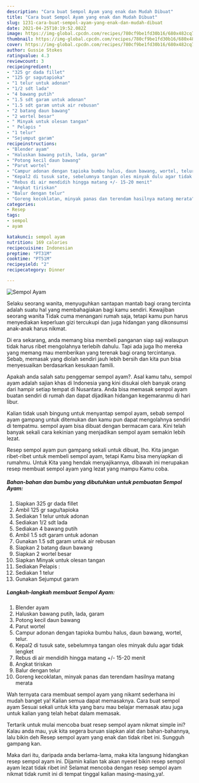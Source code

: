 ```yaml
---
description: "Cara buat Sempol Ayam yang enak dan Mudah Dibuat"
title: "Cara buat Sempol Ayam yang enak dan Mudah Dibuat"
slug: 1231-cara-buat-sempol-ayam-yang-enak-dan-mudah-dibuat
date: 2021-04-25T10:19:52.082Z
image: https://img-global.cpcdn.com/recipes/780cf9be1fd30b16/680x482cq70/sempol-ayam-foto-resep-utama.jpg
thumbnail: https://img-global.cpcdn.com/recipes/780cf9be1fd30b16/680x482cq70/sempol-ayam-foto-resep-utama.jpg
cover: https://img-global.cpcdn.com/recipes/780cf9be1fd30b16/680x482cq70/sempol-ayam-foto-resep-utama.jpg
author: Gussie Stokes
ratingvalue: 4.3
reviewcount: 3
recipeingredient:
- "325 gr dada fillet"
- "125 gr sagutapioka"
- "1 telur untuk adonan"
- "1/2 sdt lada"
- "4 bawang putih"
- "1.5 sdt garam untuk adonan"
- "1.5 sdt garam untuk air rebusan"
- "2 batang daun bawang"
- "2 wortel besar"
- " Minyak untuk olesan tangan"
- " Pelapis "
- "1 telur"
- "Sejumput garam"
recipeinstructions:
- "Blender ayam"
- "Haluskan bawang putih, lada, garam"
- "Potong kecil daun bawang"
- "Parut wortel"
- "Campur adonan dengan tapioka bumbu halus, daun bawang, wortel, telur."
- "Kepal2 di tusuk sate, sebelumnya tangan oles minyak dulu agar tidak lengket"
- "Rebus di air mendidih hingga matang +/- 15-20 menit"
- "Angkat tiriskan"
- "Balur dengan telur"
- "Goreng kecoklatan, minyak panas dan terendam hasilnya matang merata"
categories:
- Resep
tags:
- sempol
- ayam

katakunci: sempol ayam 
nutrition: 169 calories
recipecuisine: Indonesian
preptime: "PT31M"
cooktime: "PT51M"
recipeyield: "2"
recipecategory: Dinner

---
```



![Sempol Ayam](https://img-global.cpcdn.com/recipes/780cf9be1fd30b16/680x482cq70/sempol-ayam-foto-resep-utama.jpg)

Selaku seorang wanita, menyuguhkan santapan mantab bagi orang tercinta adalah suatu hal yang membahagiakan bagi kamu sendiri. Kewajiban seorang  wanita Tidak cuma menangani rumah saja, tetapi kamu pun harus menyediakan keperluan gizi tercukupi dan juga hidangan yang dikonsumsi anak-anak harus nikmat.

Di era  sekarang, anda memang bisa membeli panganan siap saji walaupun tidak harus ribet mengolahnya terlebih dahulu. Tapi ada juga lho mereka yang memang mau memberikan yang terenak bagi orang tercintanya. Sebab, memasak yang diolah sendiri jauh lebih bersih dan kita pun bisa menyesuaikan berdasarkan kesukaan famili. 



Apakah anda salah satu penggemar sempol ayam?. Asal kamu tahu, sempol ayam adalah sajian khas di Indonesia yang kini disukai oleh banyak orang dari hampir setiap tempat di Nusantara. Anda bisa memasak sempol ayam buatan sendiri di rumah dan dapat dijadikan hidangan kegemaranmu di hari libur.

Kalian tidak usah bingung untuk menyantap sempol ayam, sebab sempol ayam gampang untuk ditemukan dan kamu pun dapat mengolahnya sendiri di tempatmu. sempol ayam bisa dibuat dengan bermacam cara. Kini telah banyak sekali cara kekinian yang menjadikan sempol ayam semakin lebih lezat.

Resep sempol ayam pun gampang sekali untuk dibuat, lho. Kita jangan ribet-ribet untuk membeli sempol ayam, tetapi Kamu bisa menyiapkan di rumahmu. Untuk Kita yang hendak menyajikannya, dibawah ini merupakan resep membuat sempol ayam yang lezat yang mampu Kamu coba.

<!--inarticleads1-->

##### Bahan-bahan dan bumbu yang dibutuhkan untuk pembuatan Sempol Ayam:

1. Siapkan 325 gr dada fillet
1. Ambil 125 gr sagu/tapioka
1. Sediakan 1 telur untuk adonan
1. Sediakan 1/2 sdt lada
1. Sediakan 4 bawang putih
1. Ambil 1.5 sdt garam untuk adonan
1. Gunakan 1.5 sdt garam untuk air rebusan
1. Siapkan 2 batang daun bawang
1. Siapkan 2 wortel besar
1. Siapkan  Minyak untuk olesan tangan
1. Sediakan  Pelapis :
1. Sediakan 1 telur
1. Gunakan Sejumput garam




<!--inarticleads2-->

##### Langkah-langkah membuat Sempol Ayam:

1. Blender ayam
1. Haluskan bawang putih, lada, garam
1. Potong kecil daun bawang
1. Parut wortel
1. Campur adonan dengan tapioka bumbu halus, daun bawang, wortel, telur.
1. Kepal2 di tusuk sate, sebelumnya tangan oles minyak dulu agar tidak lengket
1. Rebus di air mendidih hingga matang +/- 15-20 menit
1. Angkat tiriskan
1. Balur dengan telur
1. Goreng kecoklatan, minyak panas dan terendam hasilnya matang merata




Wah ternyata cara membuat sempol ayam yang nikamt sederhana ini mudah banget ya! Kalian semua dapat memasaknya. Cara buat sempol ayam Sesuai sekali untuk kita yang baru mau belajar memasak atau juga untuk kalian yang telah hebat dalam memasak.

Tertarik untuk mulai mencoba buat resep sempol ayam nikmat simple ini? Kalau anda mau, yuk kita segera buruan siapkan alat dan bahan-bahannya, lalu bikin deh Resep sempol ayam yang enak dan tidak ribet ini. Sungguh gampang kan. 

Maka dari itu, daripada anda berlama-lama, maka kita langsung hidangkan resep sempol ayam ini. Dijamin kalian tak akan nyesel bikin resep sempol ayam lezat tidak ribet ini! Selamat mencoba dengan resep sempol ayam nikmat tidak rumit ini di tempat tinggal kalian masing-masing,ya!.

